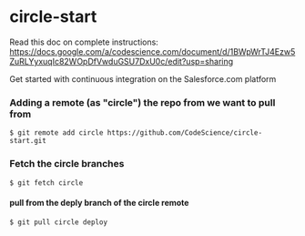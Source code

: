 # circle-start

Read this doc on complete instructions:
https://docs.google.com/a/codescience.com/document/d/1BWpWrTJ4Ezw5ZuRLYyxuqIc82WOpDfVwduGSU7DxU0c/edit?usp=sharing

Get started with continuous integration on the Salesforce.com platform

### Adding a remote (as "circle") the repo from we want to pull from 
```$ git remote add circle https://github.com/CodeScience/circle-start.git```

### Fetch the circle branches
```$ git fetch circle```

#### pull from the deply branch of the circle remote
```$ git pull circle deploy```

